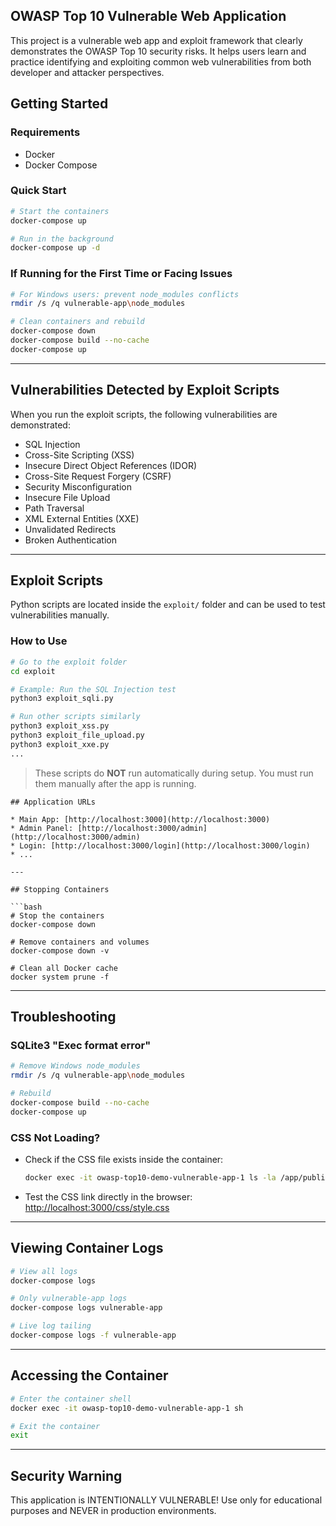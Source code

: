 ## OWASP Top 10 Vulnerable Web Application

This project is a vulnerable web app and exploit framework that clearly demonstrates the OWASP Top 10 security risks. It helps users learn and practice identifying and exploiting common web vulnerabilities from both developer and attacker perspectives.

## Getting Started

### Requirements

- Docker  
- Docker Compose

### Quick Start

```bash
# Start the containers
docker-compose up

# Run in the background
docker-compose up -d
````

### If Running for the First Time or Facing Issues

```bash
# For Windows users: prevent node_modules conflicts
rmdir /s /q vulnerable-app\node_modules

# Clean containers and rebuild
docker-compose down
docker-compose build --no-cache
docker-compose up
```

---

## Vulnerabilities Detected by Exploit Scripts

When you run the exploit scripts, the following vulnerabilities are demonstrated:

* SQL Injection 
* Cross-Site Scripting (XSS) 
* Insecure Direct Object References (IDOR) 
* Cross-Site Request Forgery (CSRF) 
* Security Misconfiguration 
* Insecure File Upload 
* Path Traversal
* XML External Entities (XXE) 
* Unvalidated Redirects 
* Broken Authentication 

---

## Exploit Scripts

Python scripts are located inside the `exploit/` folder and can be used to test vulnerabilities manually.

### How to Use

```bash
# Go to the exploit folder
cd exploit

# Example: Run the SQL Injection test
python3 exploit_sqli.py

# Run other scripts similarly
python3 exploit_xss.py
python3 exploit_file_upload.py
python3 exploit_xxe.py
...
```

> These scripts do **NOT** run automatically during setup. You must run them manually after the app is running.

```
## Application URLs

* Main App: [http://localhost:3000](http://localhost:3000)
* Admin Panel: [http://localhost:3000/admin](http://localhost:3000/admin)
* Login: [http://localhost:3000/login](http://localhost:3000/login)
* ...

---

## Stopping Containers

```bash
# Stop the containers
docker-compose down

# Remove containers and volumes
docker-compose down -v

# Clean all Docker cache
docker system prune -f
```

---

## Troubleshooting

### SQLite3 "Exec format error"

```bash
# Remove Windows node_modules
rmdir /s /q vulnerable-app\node_modules

# Rebuild
docker-compose build --no-cache
docker-compose up
```

### CSS Not Loading?

* Check if the CSS file exists inside the container:

  ```bash
  docker exec -it owasp-top10-demo-vulnerable-app-1 ls -la /app/public/css/
  ```
* Test the CSS link directly in the browser:
  [http://localhost:3000/css/style.css](http://localhost:3000/css/style.css)

---

## Viewing Container Logs

```bash
# View all logs
docker-compose logs

# Only vulnerable-app logs
docker-compose logs vulnerable-app

# Live log tailing
docker-compose logs -f vulnerable-app
```

---

## Accessing the Container

```bash
# Enter the container shell
docker exec -it owasp-top10-demo-vulnerable-app-1 sh

# Exit the container
exit
```

---

## Security Warning

This application is INTENTIONALLY VULNERABLE! Use only for educational purposes and NEVER in production environments.




